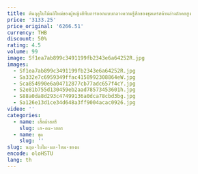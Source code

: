 ```yaml
---
title: ต้นฤดูใบไม้ผลิใหม่ของผู้หญิงสีทึบการออกแบบกลวงความรู้สึกของชุดเดรสด้านล่างถักคอสูง
price: '3133.25'
price_original: '6266.51'
currency: THB
discount: 50%
rating: 4.5
volume: 99
image: Sf1ea7ab899c3491199fb2343e6a64252R.jpg
images:
  - Sf1ea7ab899c3491199fb2343e6a64252R.jpg
  - Sa332e7c6959349ffac4158992308864eW.jpg
  - Sca854990e6a04712877cb77adc657f4cY.jpg
  - S2e81b755d130459eb2aad78573453601h.jpg
  - S88a0da8d293c47499136a0dca78cbd3bg.jpg
  - Sa126e13d1ce34d648a3ff9004acac0926.jpg
video: ''
categories:
  - name: เสื้อผ้าสตรี
    slug: เส-อผ-าสตร
  - name: ชุด
    slug: ''
slug: นฤด-ใบไม-ผล-ใหม-ของผ
encode: oloHSTU
lang: th
---
```

  